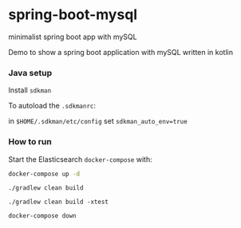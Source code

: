# spring-boot-mysql

minimalist spring boot app with mySQL

Demo to show a spring boot application with mySQL written in kotlin

### Java setup

Install `sdkman`

To autoload the `.sdkmanrc`:

in `$HOME/.sdkman/etc/config` set `sdkman_auto_env=true`

### How to run

Start the Elasticsearch `docker-compose` with:

```bash
docker-compose up -d
``` 

```shell
./gradlew clean build 
```

```shell
./gradlew clean build -xtest 
```

```bash
docker-compose down
``` 
